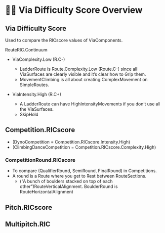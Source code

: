 # 🔷🔻 <via>Via</via> Difficulty Score Overview

## <via>Via</via> Difficulty Score

Used to compare the RICscore values of ViaComponents.

RouteRIC.Continuum

- ViaComplexity.Low (R.C-)
    - LadderRoute is Route.Complexity.Low (Route.C-) since all ViaSurfaces are clearly visible and it’s clear how to Grip them.
    - MovementClimbing is all about creating ComplexMovement on SimpleRoutes.

- ViaIntensity.High (R.C+)
    - A LadderRoute can have HighIntensityMovements if you don’t use all the ViaSurfaces.  
    - SkipHold

## Competition.RICscore

- (DynoCompetition = Competition.RICscore.Intensity.High)
- (ClimbingDanceCompetition = Competition.RICscore.Complexity.High)

### CompetitionRound.RICscore

- To compare (QualifierRound, SemiRound, FinalRound) in Competitions.
- A round is a <eco>Route</eco> where you get to Rest between RouteSections.
    - (“A bunch of boulders stacked on top of each other”)RouteVerticalAlignment. BoulderRound is RouteHorizontalAlignment

## Pitch.RICscore

## Multipitch.RIC
